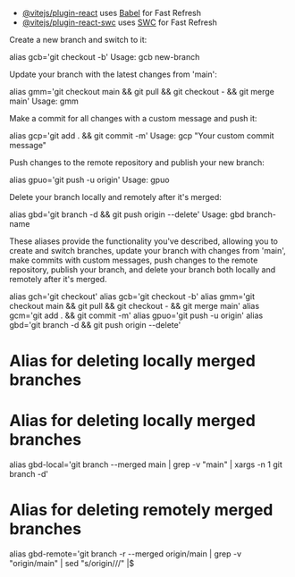- [@vitejs/plugin-react](https://github.com/vitejs/vite-plugin-react/blob/main/packages/plugin-react/README.md)
  uses [Babel](https://babeljs.io/) for Fast Refresh
- [@vitejs/plugin-react-swc](https://github.com/vitejs/vite-plugin-react-swc)
  uses [SWC](https://swc.rs/) for Fast Refresh

Create a new branch and switch to it:

alias gcb='git checkout -b' Usage: gcb new-branch

Update your branch with the latest changes from 'main':

alias gmm='git checkout main && git pull && git checkout - && git merge main'
Usage: gmm

Make a commit for all changes with a custom message and push it:

alias gcp='git add . && git commit -m' Usage: gcp "Your custom commit message"

Push changes to the remote repository and publish your new branch:

alias gpuo='git push -u origin' Usage: gpuo

Delete your branch locally and remotely after it's merged:

alias gbd='git branch -d && git push origin --delete' Usage: gbd branch-name

These aliases provide the functionality you've described, allowing you to create
and switch branches, update your branch with changes from 'main', make commits
with custom messages, push changes to the remote repository, publish your
branch, and delete your branch both locally and remotely after it's merged.

alias gch='git checkout' alias gcb='git checkout -b' alias gmm='git checkout
main && git pull && git checkout - && git merge main' alias gcm='git add . &&
git commit -m' alias gpuo='git push -u origin' alias gbd='git branch -d && git
push origin --delete'

# Alias for deleting locally merged branches

# Alias for deleting locally merged branches

alias gbd-local='git branch --merged main | grep -v "main" | xargs -n 1 git
branch -d'

# Alias for deleting remotely merged branches

alias gbd-remote='git branch -r --merged origin/main | grep -v "origin/main" |
sed "s/origin\///" |$
